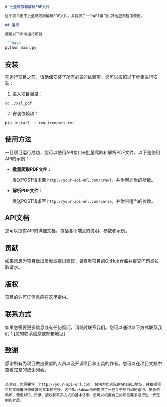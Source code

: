 ```markdown
# 批量爬取和解析PDF文件

这个项目用于批量爬取和解析PDF文件，并提供了一个API接口供其他应用程序使用。

## 运行

使用以下命令运行项目：

```bash
python main.py
```

## 安装

在运行项目之前，请确保安装了所有必要的依赖项。您可以按照以下步骤进行安装：

1. 进入项目目录：

```bash
cd ./xzl_pdf
```

2. 安装依赖项：

```bash
pip install -r requirements.txt
```

## 使用方法

一旦项目运行成功，您可以使用API接口来批量爬取和解析PDF文件。以下是使用API的示例：

- **批量爬取PDF文件：**

   发送POST请求至 `http://your-api-url.com/crawl`，并附带适当的参数。

- **解析PDF文件：**

   发送POST请求至 `http://your-api-url.com/parse`，并附带适当的参数。

## API文档

您可以提供API的详细文档，包括各个端点的说明、参数和示例。

## 贡献

如果您想为项目做出贡献或提出建议，请查看项目的GitHub仓库并提交问题或拉取请求。

## 版权

项目的许可证信息应在这里提供。

## 联系方式

如果您需要更多信息或有任何疑问，请随时联系我们。您可以通过以下方式联系我们：[您的联系信息或邮箱地址]

## 致谢

感谢所有为项目做出贡献的人员以及开源项目和工具的作者。您可以在项目文档中查看完整的致谢列表。
```

请注意，您需要将 `http://your-api-url.com` 替换为您实际的API接口地址，并根据项目的实际情况修改其他文本和链接。这个Markdown示例提供了一些关于项目如何运行、安装依赖项、使用API、贡献、版权和联系方式的基本信息。您可以根据自己的项目需求进行进一步定制和扩展。
